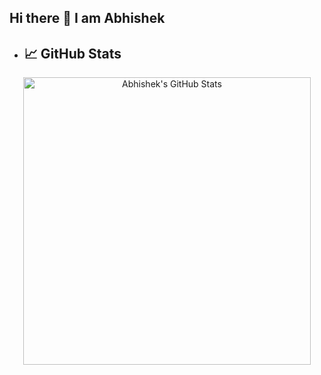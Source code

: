 ## Hi there 👋  I am Abhishek

- ## 📈 GitHub Stats
<p align="center">
  <img src="https://github-readme-stats.vercel.app/api?username=Abhishek89chauhan&show_icons=true&theme=chartreuse-dark&include_all_commits=true&count_private=true" alt="Abhishek's GitHub Stats" width="460"/>
</p>

